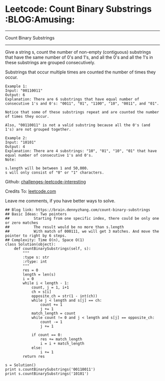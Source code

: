 # Leetcode: Count Binary Substrings     :BLOG:Amusing:


---

Count Binary Substrings  

---

Give a string s, count the number of non-empty (contiguous) substrings that have the same number of 0's and 1's, and all the 0's and all the 1's in these substrings are grouped consecutively.  

Substrings that occur multiple times are counted the number of times they occur.  

    Example 1:
    Input: "00110011"
    Output: 6
    Explanation: There are 6 substrings that have equal number of consecutive 1's and 0's: "0011", "01", "1100", "10", "0011", and "01".
    
    Notice that some of these substrings repeat and are counted the number of times they occur.
    
    Also, "00110011" is not a valid substring because all the 0's (and 1's) are not grouped together.

    Example 2:
    Input: "10101"
    Output: 4
    Explanation: There are 4 substrings: "10", "01", "10", "01" that have equal number of consecutive 1's and 0's.
    Note:
    
    s.length will be between 1 and 50,000.
    s will only consist of "0" or "1" characters.

Github: [challenges-leetcode-interesting](https://github.com/DennyZhang/challenges-leetcode-interesting/tree/master/count-binary-substrings)  

Credits To: [leetcode.com](https://leetcode.com/problems/count-binary-substrings/description/)  

Leave me comments, if you have better ways to solve.  

    ## Blog link: https://brain.dennyzhang.com/count-binary-substrings
    ## Basic Ideas: Two pointers
    ##           Starting from one specific index, there could be only one or zero matches
    ##           The result would be no more than s.length
    ##           With match of 000111, we will get 3 matches. And move the pointer to right by 6 steps.
    ## Complexity: Time O(n), Space O(1)
    class Solution(object):
        def countBinarySubstrings(self, s):
            """
            :type s: str
            :rtype: int
            """
            res = 0
            length = len(s)
            i = 0
            while i < length - 1:
                count, j = 1, i+1
                ch = s[i]
                opposite_ch = str(1 - int(ch))
                while j < length and s[j] == ch:
                    count += 1
                    j += 1
                match_length = count
                while count != 0 and j < length and s[j] == opposite_ch:
                    count -= 1
                    j += 1
    
                if count == 0:
                    res += match_length
                    i = i + match_length
                else:
                    i += 1
            return res
    
    s = Solution()
    print s.countBinarySubstrings('00110011')
    print s.countBinarySubstrings('10101')